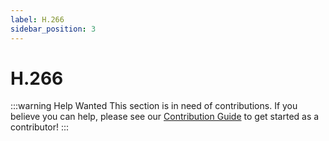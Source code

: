 ```yaml
---
label: H.266
sidebar_position: 3
---
```


# H.266

:::warning Help Wanted
This section is in need of contributions. If you believe you can help, please see our [Contribution Guide](../docs/contribution-guide.md) to get started as a contributor!
:::